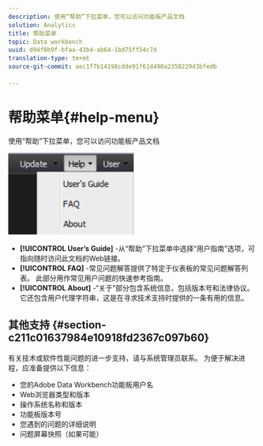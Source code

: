 ```yaml
---
description: 使用“帮助”下拉菜单，您可以访问功能板产品文档
solution: Analytics
title: 帮助菜单
topic: Data workbench
uuid: d94f8b9f-bfaa-43b4-ab64-1bd75ff54c7d
translation-type: tm+mt
source-git-commit: aec1f7b14198cdde91f61d490a235022943bfedb

---
```



# 帮助菜单{#help-menu}

使用“帮助”下拉菜单，您可以访问功能板产品文档

![](assets/help.png)

* **[!UICONTROL User’s Guide]** -从“帮助”下拉菜单中选择“用户指南”选项，可指向随时访问此文档的Web链接。
* **[!UICONTROL FAQ]** -常见问题解答提供了特定于仪表板的常见问题解答列表。 此部分用作常见用户问题的快速参考指南。
* **[!UICONTROL About]** -“关于”部分包含系统信息，包括版本号和法律协议。 它还包含用户代理字符串，这是在寻求技术支持时提供的一条有用的信息。

## 其他支持 {#section-c211c01637984e10918fd2367c097b60}

有关技术或软件性能问题的进一步支持，请与系统管理员联系。 为便于解决进程，应准备提供以下信息：

* 您的Adobe Data Workbench功能板用户名
* Web浏览器类型和版本
* 操作系统名称和版本
* 功能板版本号
* 您遇到的问题的详细说明
* 问题屏幕快照（如果可能）

